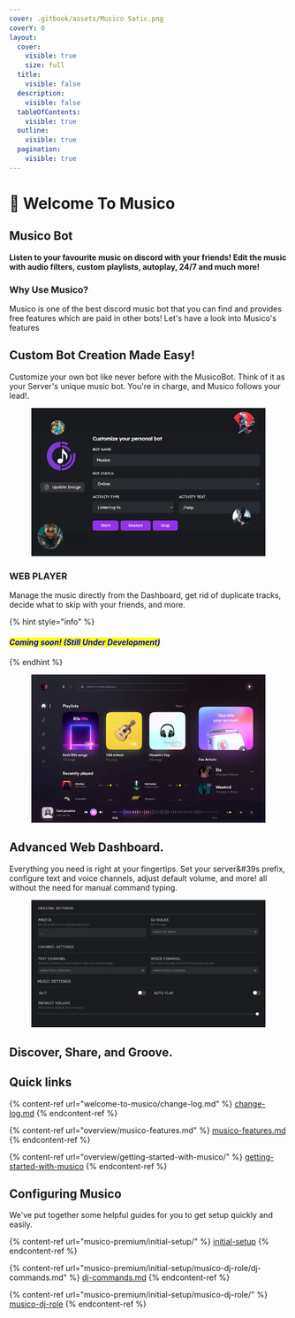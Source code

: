 ```yaml
---
cover: .gitbook/assets/Musico Satic.png
coverY: 0
layout:
  cover:
    visible: true
    size: full
  title:
    visible: false
  description:
    visible: false
  tableOfContents:
    visible: true
  outline:
    visible: true
  pagination:
    visible: true
---
```


# 👋 Welcome To Musico

## Musico Bot

**Listen to your favourite music on discord with your friends! Edit the music with audio filters, custom playlists, autoplay, 24/7 and much more!**

### Why Use Musico?

Musico is one of the best discord music bot that you can find and provides free features which are paid in other bots! Let's have a look into Musico's features

## Custom Bot Creation Made Easy!

Customize your own bot like never before with the MusicoBot. Think of it as your Server's unique music bot. You're in charge, and Musico follows your lead!.

<figure><img src=".gitbook/assets/custombot.webp" alt=""><figcaption></figcaption></figure>

### WEB PLAYER

Manage the music directly from the Dashboard, get rid of duplicate tracks, decide what to skip with your friends, and more.

{% hint style="info" %}
#### _<mark style="color:blue;">Coming soon! (Still Under Development)</mark>_
{% endhint %}

<figure><img src=".gitbook/assets/player-demo.webp" alt=""><figcaption></figcaption></figure>

## Advanced Web Dashboard.

Everything you need is right at your fingertips. Set your server\&#39s prefix, configure text and voice channels, adjust default volume, and more! all without the need for manual command typing.

<figure><img src=".gitbook/assets/dashboard.webp" alt=""><figcaption></figcaption></figure>

## &#x20;                           Discover, Share, and Groove.

## Quick links

{% content-ref url="welcome-to-musico/change-log.md" %}
[change-log.md](welcome-to-musico/change-log.md)
{% endcontent-ref %}

{% content-ref url="overview/musico-features.md" %}
[musico-features.md](overview/musico-features.md)
{% endcontent-ref %}

{% content-ref url="overview/getting-started-with-musico/" %}
[getting-started-with-musico](overview/getting-started-with-musico/)
{% endcontent-ref %}

## Configuring Musico&#x20;

We've put together some helpful guides for you to get setup quickly and easily.

{% content-ref url="musico-premium/initial-setup/" %}
[initial-setup](musico-premium/initial-setup/)
{% endcontent-ref %}

{% content-ref url="musico-premium/initial-setup/musico-dj-role/dj-commands.md" %}
[dj-commands.md](musico-premium/initial-setup/musico-dj-role/dj-commands.md)
{% endcontent-ref %}

{% content-ref url="musico-premium/initial-setup/musico-dj-role/" %}
[musico-dj-role](musico-premium/initial-setup/musico-dj-role/)
{% endcontent-ref %}
